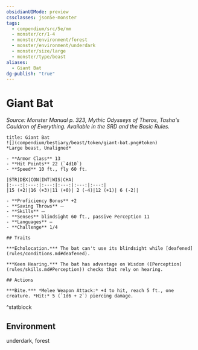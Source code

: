 ```yaml
---
obsidianUIMode: preview
cssclasses: json5e-monster
tags:
  - compendium/src/5e/mm
  - monster/cr/1-4
  - monster/environment/forest
  - monster/environment/underdark
  - monster/size/large
  - monster/type/beast
aliases:
  - Giant Bat
dg-publish: "true"
---
```

# Giant Bat
*Source: Monster Manual p. 323, Mythic Odysseys of Theros, Tasha's Cauldron of Everything. Available in the SRD and the Basic Rules.*  

```ad-statblock
title: Giant Bat
![](compendium/bestiary/beast/token/giant-bat.png#token)
*Large beast, Unaligned*

- **Armor Class** 13 
- **Hit Points** 22 (`4d10`)
- **Speed** 10 ft., fly 60 ft.

|STR|DEX|CON|INT|WIS|CHA|
|:---:|:---:|:---:|:---:|:---:|:---:|
|15 (+2)|16 (+3)|11 (+0)| 2 (-4)|12 (+1)| 6 (-2)|

- **Proficiency Bonus** +2
- **Saving Throws** ⏤
- **Skills** ⏤
- **Senses** blindsight 60 ft., passive Perception 11
- **Languages** —
- **Challenge** 1/4

## Traits

***Echolocation.*** The bat can't use its blindsight while [deafened](rules/conditions.md#deafened).

***Keen Hearing.*** The bat has advantage on Wisdom ([Perception](rules/skills.md#Perception)) checks that rely on hearing.

## Actions

***Bite.*** *Melee Weapon Attack:* +4 to hit, reach 5 ft., one creature. *Hit:* 5 (`1d6 + 2`) piercing damage.
```
^statblock

## Environment

underdark, forest